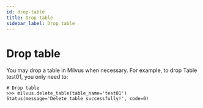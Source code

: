 ```yaml
---
id: drop-table
title: Drop table
sidebar_label: Drop table
---
```


# Drop table


You may drop a table in Milvus when necessary. For example, to drop Table test01, you only need to:

```
# Drop table
>>> milvus.delete_table(table_name='test01')
Status(message='Delete table successfully!', code=0)
```
